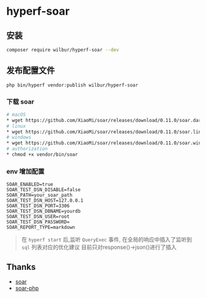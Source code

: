 # hyperf-soar

## 安装
~~~bash
composer require wilbur/hyperf-soar --dev
~~~

## 发布配置文件
~~~
php bin/hyperf vendor:publish wilbur/hyperf-soar
~~~

### 下载 soar

~~~bash
# macOS
* wget https://github.com/XiaoMi/soar/releases/download/0.11.0/soar.darwin-amd64 -O vendor/bin/soar
# linux
* wget https://github.com/XiaoMi/soar/releases/download/0.11.0/soar.linux-amd64 -O vendor/bin/soar
# windows
* wget https://github.com/XiaoMi/soar/releases/download/0.11.0/soar.windows-amd64 -O vendor/bin/soar
# authorization
* chmod +x vendor/bin/soar
~~~

### env 增加配置
~~~env
SOAR_ENABLED=true
SOAR_TEST_DSN_DISABLE=false
SOAR_PATH=your_soar_path
SOAR_TEST_DSN_HOST=127.0.0.1
SOAR_TEST_DSN_PORT=3306
SOAR_TEST_DSN_DBNAME=yourdb
SOAR_TEST_DSN_USER=root
SOAR_TEST_DSN_PASSWORD=
SOAR_REPORT_TYPE=markdown
~~~

> 在 `hyperf start` 后,监听 `QueryExec` 事件, 在全局的响应中插入了监听到 `sql` 列表对应的优化建议
> 目前只对response()->json()进行了插入
## Thanks

* [soar](https://github.com/XiaoMi/soar)
* [soar-php](https://github.com/guanguans/soar-php)